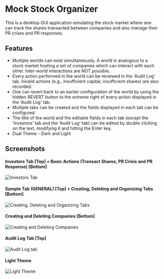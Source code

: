 # Mock Stock Organizer
This is a desktop GUI application simulating the stock market where one can track the shares transacted between companies and also manage their PR crises and PR responses. 

## Features
* Multiple worlds can exist simultaneously. A world is analogous to a stock market hosting a set of companies which can interact with each other. Inter-world interactions are NOT possible.
* Every action performed in the world can be reviewed in the 'Audit Log' tab. Invalid actions (e.g., insufficient capital, insufficient shares) are also recorded.
* One can revert back to an earlier configuration of the world by using the hidden REVERT button to the extreme right of every action displayed in the 'Audit Log' tab.
* Multiple tabs can be created and the fields displayed in each tab can be configured.
* The title of the world and the editable fields in each tab (except the 'Investors' tab and the 'Audit Log' tab) can be edited by double clicking on the text, modifying it and hitting the Enter key.
* Dual Theme - Dark and Light

## Screenshots
#### Investors Tab [Top] + Basic Actions (Transact Shares, PR Crisis and PR Response) [Bottom]
![Investors Tab](https://user-images.githubusercontent.com/75443405/133928470-21fe02eb-1d75-4b7f-a4df-2752a3f87876.png)

#### Sample Tab (GENERAL) [Top] + Creating, Deleting and Organizing Tabs [Bottom]
![Creating, Deleting and Organizing Tabs](https://user-images.githubusercontent.com/75443405/133928487-55277792-bce7-4050-9fea-3eac32901b88.png)

#### Creating and Deleting Companies [Bottom]
![Creating and Deleting Companies](https://user-images.githubusercontent.com/75443405/133928527-c98a50c1-af9a-49e9-ad61-106cb0c09714.png)

#### Audit Log Tab [Top]
![Audit Log tab](https://user-images.githubusercontent.com/75443405/133928547-83836a82-db92-4b8a-a73b-eca042a2e68d.png)

#### Light Theme 
![Light Theme](https://user-images.githubusercontent.com/75443405/133928564-8db02039-2a5e-426a-9d5c-317de2bc4b71.png)



